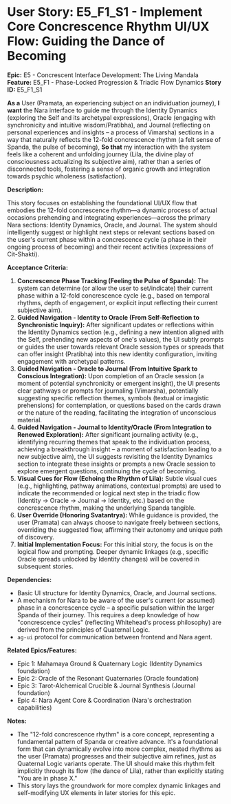 # User Story: E5_F1_S1 - Implement Core Concrescence Rhythm UI/UX Flow: Guiding the Dance of Becoming

**Epic:** E5 - Concrescent Interface Development: The Living Mandala
**Feature:** E5_F1 - Phase-Locked Progression & Triadic Flow Dynamics
**Story ID:** E5_F1_S1

**As a** User (Pramata, an experiencing subject on an individuation journey),
**I want** the Nara interface to guide me through the Identity Dynamics (exploring the Self and its archetypal expressions), Oracle (engaging with synchronicity and intuitive wisdom/Pratibha), and Journal (reflecting on personal experiences and insights – a process of Vimarsha) sections in a way that naturally reflects the 12-fold concrescence rhythm (a felt sense of Spanda, the pulse of becoming),
**So that** my interaction with the system feels like a coherent and unfolding journey (Lila, the divine play of consciousness actualizing its subjective aim), rather than a series of disconnected tools, fostering a sense of organic growth and integration towards psychic wholeness (satisfaction).

**Description:**

This story focuses on establishing the foundational UI/UX flow that embodies the 12-fold concrescence rhythm—a dynamic process of actual occasions prehending and integrating experiences—across the primary Nara sections: Identity Dynamics, Oracle, and Journal. The system should intelligently suggest or highlight next steps or relevant sections based on the user's current phase within a concrescence cycle (a phase in their ongoing process of becoming) and their recent activities (expressions of Cit-Shakti).

**Acceptance Criteria:**

1.  **Concrescence Phase Tracking (Feeling the Pulse of Spanda):** The system can determine (or allow the user to set/indicate) their current phase within a 12-fold concrescence cycle (e.g., based on temporal rhythms, depth of engagement, or explicit input reflecting their current subjective aim).
2.  **Guided Navigation - Identity to Oracle (From Self-Reflection to Synchronistic Inquiry):** After significant updates or reflections within the Identity Dynamics section (e.g., defining a new intention aligned with the Self, prehending new aspects of one's values), the UI subtly prompts or guides the user towards relevant Oracle session types or spreads that can offer insight (Pratibha) into this new identity configuration, inviting engagement with archetypal patterns.
3.  **Guided Navigation - Oracle to Journal (From Intuitive Spark to Conscious Integration):** Upon completion of an Oracle session (a moment of potential synchronicity or emergent insight), the UI presents clear pathways or prompts for journaling (Vimarsha), potentially suggesting specific reflection themes, symbols (textual or imagistic prehensions) for contemplation, or questions based on the cards drawn or the nature of the reading, facilitating the integration of unconscious material.
4.  **Guided Navigation - Journal to Identity/Oracle (From Integration to Renewed Exploration):** After significant journaling activity (e.g., identifying recurring themes that speak to the individuation process, achieving a breakthrough insight – a moment of satisfaction leading to a new subjective aim), the UI suggests revisiting the Identity Dynamics section to integrate these insights or prompts a new Oracle session to explore emergent questions, continuing the cycle of becoming.
5.  **Visual Cues for Flow (Echoing the Rhythm of Lila):** Subtle visual cues (e.g., highlighting, pathway animations, contextual prompts) are used to indicate the recommended or logical next step in the triadic flow (Identity -> Oracle -> Journal -> Identity, etc.) based on the concrescence rhythm, making the underlying Spanda tangible.
6.  **User Override (Honoring Svatantrya):** While guidance is provided, the user (Pramata) can always choose to navigate freely between sections, overriding the suggested flow, affirming their autonomy and unique path of discovery.
7.  **Initial Implementation Focus:** For this initial story, the focus is on the logical flow and prompting. Deeper dynamic linkages (e.g., specific Oracle spreads unlocked by Identity changes) will be covered in subsequent stories.

**Dependencies:**

*   Basic UI structure for Identity Dynamics, Oracle, and Journal sections.
*   A mechanism for Nara to be aware of the user's current (or assumed) phase in a concrescence cycle – a specific pulsation within the larger Spanda of their journey. This requires a deep knowledge of how "concrescence cycles" (reflecting Whitehead's process philosophy) are derived from the principles of Quaternal Logic.
*   `ag-ui` protocol for communication between frontend and Nara agent.

**Related Epics/Features:**

*   Epic 1: Mahamaya Ground & Quaternary Logic (Identity Dynamics foundation)
*   Epic 2: Oracle of the Resonant Quaternaries (Oracle foundation)
*   Epic 3: Tarot-Alchemical Crucible & Journal Synthesis (Journal foundation)
*   Epic 4: Nara Agent Core & Coordination (Nara's orchestration capabilities)

**Notes:**

*   The "12-fold concrescence rhythm" is a core concept, representing a fundamental pattern of Spanda or creative advance. It's a foundational form that can dynamically evolve into more complex, nested rhythms as the user (Pramata) progresses and their subjective aim refines, just as Quaternal Logic variants operate. The UI should make this rhythm felt implicitly through its flow (the dance of Lila), rather than explicitly stating "You are in phase X."
*   This story lays the groundwork for more complex dynamic linkages and self-modifying UX elements in later stories for this epic.
